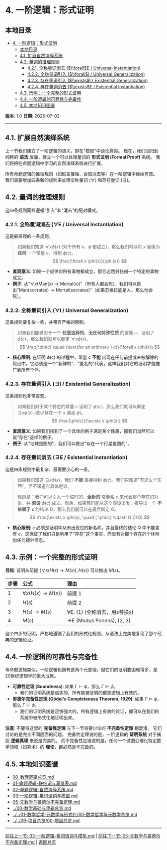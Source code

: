 # 4. 一阶逻辑：形式证明

## 本地目录

- [4. 一阶逻辑：形式证明](#4-一阶逻辑形式证明)
  - [本地目录](#本地目录)
  - [4.1. 扩展自然演绎系统](#41-扩展自然演绎系统)
  - [4.2. 量词的推理规则](#42-量词的推理规则)
    - [4.2.1. 全称量词消去 ($\\forall$E / Universal Instantiation)](#421-全称量词消去-foralle--universal-instantiation)
    - [4.2.2. 全称量词引入 ($\\forall$I / Universal Generalization)](#422-全称量词引入-foralli--universal-generalization)
    - [4.2.3. 存在量词引入 ($\\exists$I / Existential Generalization)](#423-存在量词引入-existsi--existential-generalization)
    - [4.2.4. 存在量词消去 ($\\exists$E / Existential Instantiation)](#424-存在量词消去-existse--existential-instantiation)
  - [4.3. 示例：一个完整的形式证明](#43-示例一个完整的形式证明)
  - [4.4. 一阶逻辑的可靠性与完备性](#44-一阶逻辑的可靠性与完备性)
  - [4.5. 本地知识图谱](#45-本地知识图谱)

**版本**: 1.0
**日期**: 2025-07-02

---

## 4.1. 扩展自然演绎系统

上一节我们建立了一阶逻辑的语义，即在"模型"中谈论真假。
现在，我们回归到纯粹的 **语法** 层面，建立一个可以处理量词的 **形式证明 (Formal Proof)** 系统。
我们将把在命题逻辑中学习的自然演绎系统进行扩展。

所有命题逻辑的推理规则（如假言推理、合取消去等）在一阶逻辑中继续有效。
我们需要增加四条新的规则来处理全称量词 ($\forall$) 和存在量词 ($\exists$)。

## 4.2. 量词的推理规则

这四条规则同样遵循"引入"和"消去"的配对模式。

### 4.2.1. 全称量词消去 ($\forall$E / Universal Instantiation)

这是最直观的一条规则。
> 如果我们知道 $\forall x \phi(x)$ (对于所有 $x$，$\phi$ 都成立)，那么我们可以将 $x$ 替换为 **任何** 一个常量 $c$，得到 $\phi(c)$。
> $$ \frac{\forall x \phi(x)}{\phi(c)} $$

- **直观意义**: 如果一个规律对所有事物都成立，那它必然对任何一个特定的事物成立。
- **例子**: 从"$\forall x (\text{Man}(x) \to \text{Mortal}(x))$"（所有人都会死），我们可以推出"$\text{Man}(\text{socrates}) \to \text{Mortal}(\text{socrates})$"（如果苏格拉底是人，那么他会死）。

### 4.2.2. 全称量词引入 ($\forall$I / Universal Generalization)

这条规则要复杂一些，并带有严格的限制。
> 如果我们能够对于一个 **任意选择的、无任何特殊性质** 的常量 $c$，证明了 $\phi(c)$，那么我们就可以断定 $\forall x \phi(x)$。
> $$ \frac{\phi(c) \quad (\text{for an arbitrary } c)}{\forall x \phi(x)} $$

- **核心限制**: 在证明 $\phi(c)$ 的过程中，常量 $c$ **不能** 出现在任何前提或未被解除的假设中。它必须是一个"新鲜的"、"匿名的"代表，这样我们对它的证明才能推广到所有个体。

### 4.2.3. 存在量词引入 ($\exists$I / Existential Generalization)

这条规则也非常直观。
> 如果我们对于某个特定的常量 $c$ 证明了 $\phi(c)$，那么我们就可以断定 $\exists x \phi(x)$ (至少存在一个 $x$ 满足 $\phi$)。
> $$ \frac{\phi(c)}{\exists x \phi(x)} $$

- **直观意义**: 如果我们找到了一个具体的例子满足某个性质，那我们当然可以说"存在"这样的例子。
- **例子**: 从"地球是圆的"，我们可以推出"存在一个行星是圆的"。

### 4.2.4. 存在量词消去 ($\exists$E / Existential Instantiation)

这是四条规则中最复杂、最需要小心的一条。
> 如果我们知道 $\exists x \phi(x)$，我们 **不能** 直接得到 $\phi(c)$。我们只知道"有这么个东西"，但不知道它具体是谁。
>
> 规则是：我们可以引入一个临时的、**全新的** 常量名 $c$ 来代表那个存在的对象，并 **假设** $\phi(c)$ 成立。然后，如果我们能从这个假设出发，推导出一个 **不依赖于 $c$** 的结论 $Q$，那么我们就可以在最后断定 $Q$。
> $$ \frac{\exists x \phi(x), \quad [ \phi(c) \vdash Q ]}{Q} $$

- **核心限制**: $c$ 必须是证明中从未出现过的新名称，并且最终的结论 $Q$ 中不能含有 $c$。这保证了我们只是利用了"存在"这个事实，而没有对那个存在的个体附加任何额外信息。

## 4.3. 示例：一个完整的形式证明

**目标**: 证明从前提 $\{\forall x (H(x) \to M(x)), H(s)\}$ 可以推出 $M(s)$。

| 步骤 | 公式 | 理由 |
| :--- | :--- | :--- |
| 1 | $\forall x (H(x) \to M(x))$ | 前提 1 |
| 2 | $H(s)$ | 前提 2 |
| 3 | $H(s) \to M(s)$ | $\forall$E, (1) (全称消去，用s替换x) |
| 4 | $M(s)$ | $\to$E (Modus Ponens), (2, 3) |

这个四步的证明，严格地遵循了我们的形式化规则，从语法上完美地复现了那个经典的逻辑论证。

## 4.4. 一阶逻辑的可靠性与完备性

与命题逻辑类似，一阶逻辑也拥有这两个元定理，但它们的证明要困难得多，是20世纪逻辑学的重大成就。

- **可靠性定理 (Soundness)**: 如果 $\Gamma \vdash \phi$，那么 $\Gamma \models \phi$。
  - 我们的证明系统是诚实的，所有能被证明的都是逻辑上有效的。
- **哥德尔完备性定理 (Gödel's Completeness Theorem, 1929)**: 如果 $\Gamma \models \phi$，那么 $\Gamma \vdash \phi$。
  - 我们的证明系统是足够强大的，所有逻辑上有效的论证，都可以在我们的系统中被形式化地证明出来。

**注意**: 不要将这里的 **完备性定理** 与下一节将要讨论的 **不完备性定理** 相混淆。
它们讨论的是完全不同层面的问题。
完备性定理说的是，一阶逻辑的 **证明系统** 对于捕捉 **逻辑真理** 来说是完美的。
而不完备性定理说的是，任何一个试图公理化特定数学领域（如算术）的 **理论**，都必然是不完备的。

## 4.5. 本地知识图谱

- [00-数理逻辑总览.md](./00-数理逻辑总览.md)
- [01-命题逻辑-联结词与真值表.md](./01-命题逻辑-联结词与真值表.md)
- [02-命题逻辑-自然演绎系统.md](./02-命题逻辑-自然演绎系统.md)
- [03-一阶逻辑-量词谓词与模型.md](./03-一阶逻辑-量词谓词与模型.md)
- [05-元数学与哥德尔不完备定理.md](./05-元数学与哥德尔不完备定理.md)
- [../00-数学基础与逻辑总览.md](../00-数学基础与逻辑总览.md)
- [../../01-数学哲学-元数学与形式化/00-数学哲学与元数学总览.md](../../01-数学哲学-元数学与形式化/00-数学哲学与元数学总览.md)
- [../../09-项目总览/00-项目总览.md](../../09-项目总览/00-项目总览.md)

---
[前往上一节: 03-一阶逻辑-量词谓词与模型.md](./03-一阶逻辑-量词谓词与模型.md) | [前往下一节: 05-元数学与哥德尔不完备定理.md](./05-元数学与哥德尔不完备定理.md) | [返回总览](./00-数理逻辑总览.md)
